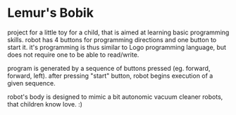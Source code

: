 # Lemur's Bobik

project for a little toy for a child, that is aimed at learning basic programming skills.
robot has 4 buttons for programming directions and one button to start it.
it's programming is thus similar to Logo programming language, but does not require one to be able to read/write.

program is generated by a sequence of buttons pressed (eg. forward, forward, left).
after pressing "start" button, robot begins execution of a given sequence.

robot's body is designed to mimic a bit autonomic vacuum cleaner robots, that children know love. :)
